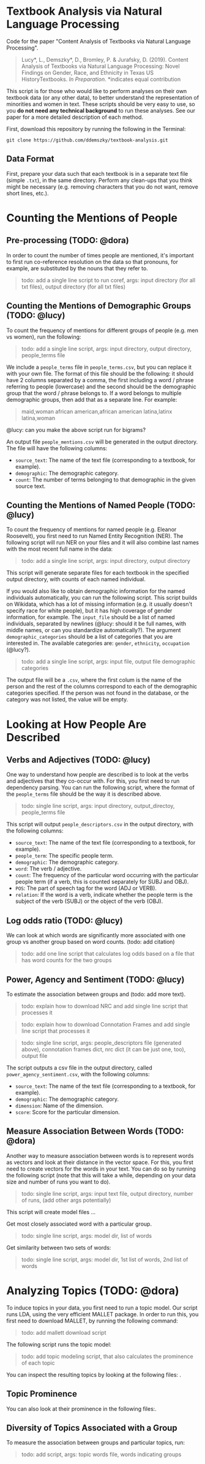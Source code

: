 # Textbook Analysis via Natural Language Processing
Code for the paper "Content Analysis of Textbooks via Natural Language Processing".
> Lucy*, L., Demszky*, D., Bromley, P. & Jurafsky, D. (2019). Content Analysis of Textbooks via Natural Language Processing: Novel Findings on Gender, Race, and Ethnicity in Texas US HistoryTextbooks. _In Preparation_.  *indicates equal contribution

This script is for those who would like to perform analyses on their own textbook data (or any other data), to better understand the representation of minorities and women in text. These scripts should be very easy to use, so you **do not need any technical background** to run these analyses. See our paper for a more detailed description of each method.

First, download this repository by running the following in the Terminal:

`git clone https://github.com/ddemszky/textbook-analysis.git`


## Data Format

First, prepare your data such that each textbook is in a separate text file (simple `.txt`), in the same directory. Perform any clean-ups that you think might be necessary (e.g. removing characters that you do not want, remove short lines, etc.).

# Counting the Mentions of People

## Pre-processing (TODO: @dora)

In order to count the number of times people are mentioned, it's important to first run co-reference resolution on the data so that pronouns, for example, are substituted by the nouns that they refer to. 

> todo: add a single line script to run coref, args: input directory (for all txt files), output directory (for all txt files)

## Counting the Mentions of Demographic Groups (TODO: @lucy)

To count the frequency of mentions for different groups of people (e.g. men vs women), run the following:

> todo: add a single line script, args: input directory, output directory, people_terms file

We include a `people_terms` file in `people_terms.csv`, but you can replace it with your own file. The format of this file should be the following: it should have 2 columns separated by a comma, the first including a word / phrase referring to people (lowercase) and the second should be the demographic group that the word / phrase belongs to. If a word belongs to multiple demographic groups, then add that as a separate line. For example:

> maid,woman
> african american,african american
> latina,latinx
> latina,woman

@lucy: can you make the above script run for bigrams?

An output file `people_mentions.csv` will be generated in the output directory. The file will have the following columns: 

* `source_text`: The name of the text file (corresponding to a textbook, for example). 
* `demographic`: The demographic category. 
* `count`: The number of terms belonging to that demographic in the given source text.

## Counting the Mentions of Named People (TODO: @lucy)

To count the frequency of mentions for named people (e.g. Eleanor Roosevelt), you first need to run Named Entity Recognition (NER). The following script will run NER on your files and it will also combine last names with the most recent full name in the data: 

> todo: add a single line script, args: input directory, output directory

This script will generate separate files for each textbook in the specified output directory, with counts of each named individual.

If you would also like to obtain demographic information for the named individuals automatically, you can run the following script. This script builds on Wikidata, which has a lot of missing information (e.g. it usually doesn't specify race for white people), but it has high coverage of gender information, for example. The `input_file` should be a list of named individuals, separated by newlines (@lucy: should it be full names, with middle names, or can you standardize automatically?). The argument `demographic_categories` should be a list of categories that you are interested in. The available categories are: `gender`, `ethnicity`, `occupation` (@lucy?).

> todo: add a single line script, args: input file, output file demographic categories

The output file will be a `.csv`, where the first colum is the name of the person and the rest of the columns correspond to each of the demographic categories specified. If the person was not found in the database, or the category was not listed, the value will be empty.

# Looking at How People Are Described

## Verbs and Adjectives (TODO: @lucy)
One way to understand how people are described is to look at the verbs and adjectives that they co-occur with. For this, you first need to run dependency parsing. You can run the following script, where the format of the `people_terms` file should be the way it is described above.

> todo: single line script, args: input directory, output_directoy, people_terms file

This script will output `people_descriptors.csv` in the output directory, with the following columns:

* `source_text`: The name of the text file (corresponding to a textbook, for example). 
* `people_term`: The specific people term.
* `demographic`: The demographic category. 
* `word`: The verb / adjective.
* `count`: The frequency of the particular word occurring with the particular people term (if a verb, this is counted separately for SUBJ and OBJ).
* `POS`: The part of speech tag for the word (ADJ or VERB).
* `relation`: If the word is a verb, indicate whether the people term is the subject of the verb (SUBJ) or the object of the verb (OBJ).

## Log odds ratio (TODO: @lucy)

We can look at which words are significantly more associated with one group vs another group based on word counts. (todo: add citation)

> todo: add one line script that calculates log odds based on a file that has word counts for the two groups

## Power, Agency and Sentiment (TODO: @lucy)

To estimate the association between groups and (todo: add more text). 

> todo: explain how to download NRC and add single line script that processes it

> todo:  explain how to download Connotation Frames and add single line script that processes it

> todo: single line script, args: people_descriptors file (generated above), connotation frames dict, nrc dict (it can be just one, too), output file

The script outputs a csv file in the output directory, called `power_agency_sentiment.csv`, with the following columns:

* `source_text`: The name of the text file (corresponding to a textbook, for example).
* `demographic`: The demographic category. 
* `dimension`: Name of the dimension.
* `score`: Score for the particular dimension.


## Measure Association Between Words (TODO: @dora)
Another way to measure association between words is to represent words as vectors and look at their distance in the vector space. For this, you first need to create vectors for the words in your text. You can do so by running the following script (note that this will take a while, depending on your data size and number of runs you want to do). 

> todo: single line script, args: input text file, output directory, number of runs, (add other args potentially)

This script will create model files ...

Get most closely associated word with a particular group.

> todo: single line script, args: model dir, list of words

Get similarity between two sets of words:

> todo: single line script, args: model dir, 1st list of words, 2nd list of words

# Analyzing Topics (TODO: @dora)

To induce topics in your data, you first need to run a topic model. Our script runs LDA, using the very efficient MALLET package. In order to run this, you first need to download MALLET, by running the following command:

> todo: add mallett download script

The following script runs the topic model:

> todo: add topic modeling script, that also calculates the prominence of each topic

You can inspect the resulting topics by looking at the following files: . 

## Topic Prominence

You can also look at their prominence in the following files:.

## Diversity of Topics Associated with a Group

To measure the association between groups and particular topics, run:

> todo: add script, args: topic words file, words indicating groups









